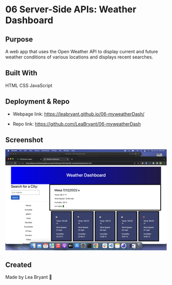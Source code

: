 # 06 Server-Side APIs: Weather Dashboard

## Purpose
A web app that uses the Open Weather API to display current and future weather conditions of various locations and displays recent searches.

## Built With
HTML
CSS
JavaScript

## Deployment & Repo
- Webpage link: 
    https://leabryant.github.io/06-myweatherDash/ 

- Repo link: 
    https://github.com/LeaBryant/06-myweatherDash 


## Screenshot
![Screenshot](./assets/images/Screen%20Shot%202022-07-12%20at%209.52.00%20PM.png)

## Created
Made by Lea Bryant 🦄 

